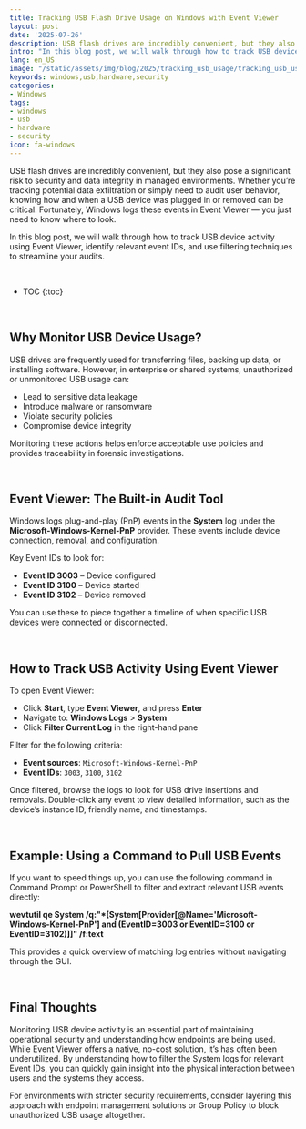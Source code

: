 ```yaml
---
title: Tracking USB Flash Drive Usage on Windows with Event Viewer  
layout: post
date: '2025-07-26'
description: USB flash drives are incredibly convenient, but they also pose a significant risk to security and data integrity in managed environments.
intro: "In this blog post, we will walk through how to track USB device activity using Event Viewer, identify relevant event IDs, and use filtering techniques to streamline your audits." 
lang: en_US
image: "/static/assets/img/blog/2025/tracking_usb_usage/tracking_usb_usage.png"
keywords: windows,usb,hardware,security
categories:
- Windows
tags:
- windows
- usb
- hardware
- security
icon: fa-windows
---
```


USB flash drives are incredibly convenient, but they also pose a significant risk to security and data integrity in managed environments. Whether you’re tracking potential data exfiltration or simply need to audit user behavior, knowing how and when a USB device was plugged in or removed can be critical. Fortunately, Windows logs these events in Event Viewer — you just need to know where to look.

In this blog post, we will walk through how to track USB device activity using Event Viewer, identify relevant event IDs, and use filtering techniques to streamline your audits.

<br>

* TOC 
{:toc}

<br>   

## Why Monitor USB Device Usage?

USB drives are frequently used for transferring files, backing up data, or installing software. However, in enterprise or shared systems, unauthorized or unmonitored USB usage can:

* Lead to sensitive data leakage
* Introduce malware or ransomware
* Violate security policies
* Compromise device integrity

Monitoring these actions helps enforce acceptable use policies and provides traceability in forensic investigations.

<br>  

## Event Viewer: The Built-in Audit Tool

Windows logs plug-and-play (PnP) events in the **System** log under the **Microsoft-Windows-Kernel-PnP** provider. These events include device connection, removal, and configuration.

Key Event IDs to look for:

* **Event ID 3003** – Device configured
* **Event ID 3100** – Device started
* **Event ID 3102** – Device removed

You can use these to piece together a timeline of when specific USB devices were connected or disconnected.

<br>  

## How to Track USB Activity Using Event Viewer

To open Event Viewer:

* Click **Start**, type **Event Viewer**, and press **Enter**
* Navigate to: **Windows Logs** > **System**
* Click **Filter Current Log** in the right-hand pane

Filter for the following criteria:

* **Event sources**: `Microsoft-Windows-Kernel-PnP`
* **Event IDs**: `3003`, `3100`, `3102`

Once filtered, browse the logs to look for USB drive insertions and removals. Double-click any event to view detailed information, such as the device’s instance ID, friendly name, and timestamps.

<br>  

## Example: Using a Command to Pull USB Events

If you want to speed things up, you can use the following command in Command Prompt or PowerShell to filter and extract relevant USB events directly:

**wevtutil qe System /q:"*[System[Provider[@Name='Microsoft-Windows-Kernel-PnP'] and (EventID=3003 or EventID=3100 or EventID=3102)]]" /f:text**

This provides a quick overview of matching log entries without navigating through the GUI.

<br>  

## Final Thoughts

Monitoring USB device activity is an essential part of maintaining operational security and understanding how endpoints are being used. While Event Viewer offers a native, no-cost solution, it’s has often been underutilized. By understanding how to filter the System logs for relevant Event IDs, you can quickly gain insight into the physical interaction between users and the systems they access.

For environments with stricter security requirements, consider layering this approach with endpoint management solutions or Group Policy to block unauthorized USB usage altogether.